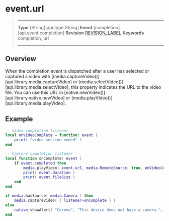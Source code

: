 
# event.url

> --------------------- ------------------------------------------------------------------------------------------
> __Type__              [String][api.type.String]
> __Event__             [completion][api.event.completion]
> __Revision__          [REVISION_LABEL](REVISION_URL)
> __Keywords__          completion, url
> --------------------- ------------------------------------------------------------------------------------------

## Overview

When the completion event is dispatched after a user has selected or captured a video with [media.captureVideo()][api.library.media.captureVideo] or [media.selectVideo()][api.library.media.selectVideo], this property indicates the URL to the video file. You can use this URL in [native.newVideo()][api.library.native.newVideo] or [media.playVideo()][api.library.media.playVideo].

## Example

``````lua
-- Video completion listener
local onVideoComplete = function( event )
	print( "video session ended" )
end

-- Capture completion listener
local function onComplete( event )
	if event.completed then
		media.playVideo( event.url, media.RemoteSource, true, onVideoComplete )
		print( event.duration )
		print( event.fileSize )
    end
end

if media.hasSource( media.Camera ) then
	media.captureVideo( { listener=onComplete } )
else
	native.showAlert( "Corona", "This device does not have a camera.", { "OK" } )
end
``````
